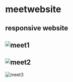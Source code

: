 # meetwebsite
## responsive website
![meet1](https://github.com/balciemirhan/meetwebsite/assets/116453429/c3a87b1f-2d0a-4094-be76-13f274db62db)
---
![meet2](https://github.com/balciemirhan/meetwebsite/assets/116453429/cfad25f6-fd01-4bef-954e-911e195ec2ef)
---
![meet3](https://github.com/balciemirhan/meetwebsite/assets/116453429/367486b1-717a-4dcc-8966-2cae9026c4fc)

